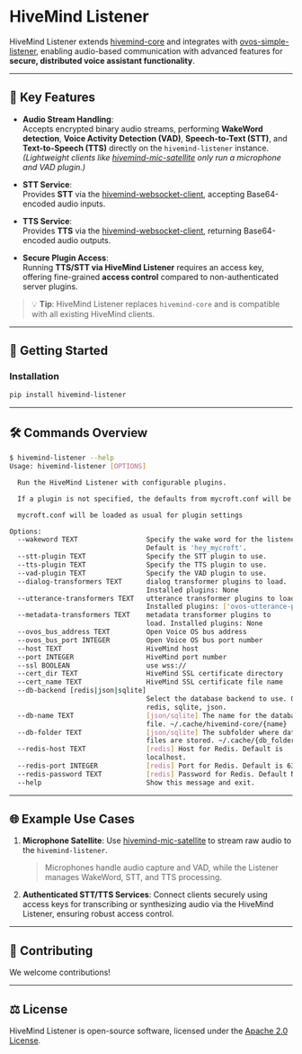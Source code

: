 # HiveMind Listener

HiveMind Listener extends [hivemind-core](https://github.com/JarbasHiveMind/hivemind-core) and integrates with [ovos-simple-listener](https://github.com/TigreGotico/ovos-simple-listener), enabling audio-based communication with advanced features for **secure, distributed voice assistant functionality**.

---

## 🌟 Key Features

- **Audio Stream Handling**:  
  Accepts encrypted binary audio streams, performing **WakeWord detection**, **Voice Activity Detection (VAD)**, **Speech-to-Text (STT)**, and **Text-to-Speech (TTS)** directly on the `hivemind-listener` instance.  
  *(Lightweight clients like [hivemind-mic-satellite](https://github.com/JarbasHiveMind/hivemind-mic-satellite) only run a microphone and VAD plugin.)*

- **STT Service**:  
  Provides **STT** via the [hivemind-websocket-client](https://github.com/JarbasHiveMind/hivemind-websocket-client), accepting Base64-encoded audio inputs.

- **TTS Service**:  
  Provides **TTS** via the [hivemind-websocket-client](https://github.com/JarbasHiveMind/hivemind-websocket-client), returning Base64-encoded audio outputs.

- **Secure Plugin Access**:  
  Running **TTS/STT via HiveMind Listener** requires an access key, offering fine-grained **access control** compared to non-authenticated server plugins.


> 💡 **Tip**: HiveMind Listener replaces `hivemind-core` and is compatible with all existing HiveMind clients.

---

## 🚀 Getting Started

### Installation

```bash
pip install hivemind-listener
```

---

## 🛠️ Commands Overview

```bash
$ hivemind-listener --help
Usage: hivemind-listener [OPTIONS] 

  Run the HiveMind Listener with configurable plugins.

  If a plugin is not specified, the defaults from mycroft.conf will be used.

  mycroft.conf will be loaded as usual for plugin settings

Options:
  --wakeword TEXT                 Specify the wake word for the listener.
                                  Default is 'hey_mycroft'.
  --stt-plugin TEXT               Specify the STT plugin to use.
  --tts-plugin TEXT               Specify the TTS plugin to use.
  --vad-plugin TEXT               Specify the VAD plugin to use.
  --dialog-transformers TEXT      dialog transformer plugins to load.
                                  Installed plugins: None
  --utterance-transformers TEXT   utterance transformer plugins to load. 
                                  Installed plugins: ['ovos-utterance-plugin-cancel']
  --metadata-transformers TEXT    metadata transformer plugins to
                                  load. Installed plugins: None
  --ovos_bus_address TEXT         Open Voice OS bus address
  --ovos_bus_port INTEGER         Open Voice OS bus port number
  --host TEXT                     HiveMind host
  --port INTEGER                  HiveMind port number
  --ssl BOOLEAN                   use wss://
  --cert_dir TEXT                 HiveMind SSL certificate directory
  --cert_name TEXT                HiveMind SSL certificate file name
  --db-backend [redis|json|sqlite]
                                  Select the database backend to use. Options:
                                  redis, sqlite, json.
  --db-name TEXT                  [json/sqlite] The name for the database
                                  file. ~/.cache/hivemind-core/{name}
  --db-folder TEXT                [json/sqlite] The subfolder where database
                                  files are stored. ~/.cache/{db_folder}}
  --redis-host TEXT               [redis] Host for Redis. Default is
                                  localhost.
  --redis-port INTEGER            [redis] Port for Redis. Default is 6379.
  --redis-password TEXT           [redis] Password for Redis. Default None
  --help                          Show this message and exit.
```

---

## 🌐 Example Use Cases

1. **Microphone Satellite**: Use [hivemind-mic-satellite](https://github.com/JarbasHiveMind/hivemind-mic-satellite) to stream raw audio to the `hivemind-listener`.  
   > Microphones handle audio capture and VAD, while the Listener manages WakeWord, STT, and TTS processing.

2. **Authenticated STT/TTS Services**: Connect clients securely using access keys for transcribing or synthesizing audio via the HiveMind Listener, ensuring robust access control.

---

## 🤝 Contributing

We welcome contributions!

---

## ⚖️ License

HiveMind Listener is open-source software, licensed under the [Apache 2.0 License](LICENSE).